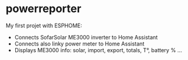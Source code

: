 # powerreporter

My first projet with ESPHOME:
* Connects SofarSolar ME3000 inverter to Home Assistant
* Connects also linky power meter to Home Assistant
* Displays ME3000 info: solar, import, export, totals, T°, battery % ...
